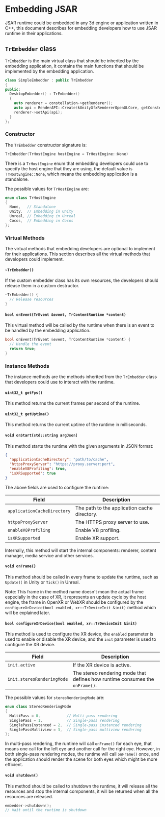 # Embedding JSAR

JSAR runtime could be embedded in any 3d engine or application written in C++, this document describes for embedding developers how to use JSAR runtime in their applications.

## `TrEmbedder` class

`TrEmbedder` is the main virtual class that should be inherited by the embedding application, it contains the main functions that should be implemented by the embedding application.

```cpp
class SimpleEmbedder : public TrEmbedder
{
public:
  DesktopEmbedder() : TrEmbedder()
  {
    auto renderer = constellation->getRenderer();
    auto api = RenderAPI::Create(kUnityGfxRendererOpenGLCore, getConstellation());
    renderer->setApi(api);
  }
};
```

### Constructor

The `TrEmbedder` constructor signature is:

```cpp
TrEmbedder(TrHostEngine hostEngine = TrHostEngine::None)
```

There is a `TrHostEngine` enum that embedding developers could use to specify the host engine that they are using, the default value is `TrHostEngine::None`, which means the embedding application is a standalone.

The possible values for `TrHostEngine` are:

```cpp
enum class TrHostEngine
{
  None,   // Standalone
  Unity,  // Embedding in Unity
  Unreal, // Embedding in Unreal
  Cocos,  // Embedding in Cocos
};
```

### Virtual Methods

The virtual methods that embedding developers are optional to implement for their applications. This section describes all the virtual methods that developers could implement.

#### `~TrEmbedder()`

If the custom embedder class has its own resources, the developers should release them in a custom destructor.

```cpp
~TrEmbedder() {
  // Release resources
}
```

#### `bool onEvent(TrEvent &event, TrContentRuntime *content)`

This virtual method will be called by the runtime when there is an event to be handled by the embedding application.

```cpp
bool onEvent(TrEvent &event, TrContentRuntime *content) {
  // Handle the event
  return true;
}
```

### Instance Methods

The instance methods are the methods inherited from the `TrEmbedder` class that developers could use to interact with the runtime.

#### `uint32_t getFps()`

This method returns the current frames per second of the runtime.

#### `uint32_t getUptime()`

This method returns the current uptime of the runtime in milliseconds.

#### `void onStart(std::string argJson)`

This method starts the runtime with the given arguments in JSON format:

```json
{
  "applicationCacheDirectory": "path/to/cache",
  "httpsProxyServer": "https://proxy.server:port",
  "enableV8Profiling": true,
  "isXRSupported": true
}
```

The above fields are used to configure the runtime:

| Field                       | Description                                  |
| --------------------------- | -------------------------------------------- |
| `applicationCacheDirectory` | The path to the application cache directory. |
| `httpsProxyServer`          | The HTTPS proxy server to use.               |
| `enableV8Profiling`         | Enable V8 profiling.                         |
| `isXRSupported`             | Enable XR support.                           |

Internally, this method will start the internal components: renderer, content manager, media service and other services.

#### `void onFrame()`

This method should be called in every frame to update the runtime, such as `Update()` in Unity or `Tick()` in Unreal.

Note: This frame in the method name doesn't mean the actual frame especially in the case of XR, it represents an update cycle by the host engine, the frame in OpenXR or WebXR should be configured by the `configureXrDevice(bool enabled, xr::TrDeviceInit &init)` method which will be explained later.

#### `bool configureXrDevice(bool enabled, xr::TrDeviceInit &init)`

This method is used to configure the XR device, the `enabled` parameter is used to enable or disable the XR device, and the `init` parameter is used to configure the XR device.

| Field                      | Description                                                                  |
| -------------------------- | ---------------------------------------------------------------------------- |
| `init.active`              | If the XR device is active.                                                  |
| `init.stereoRenderingMode` | The stereo rendering mode that defines how runtime consumes the `onFrame()`. |

The possible values for `stereoRenderingMode` are:

```cpp
enum class StereoRenderingMode
{
  MultiPass = 0,            // Multi-pass rendering
  SinglePass = 1,           // Single-pass rendering
  SinglePassInstanced = 2,  // Single-pass instanced rendering
  SinglePassMultiview = 3,  // Single-pass multiview rendering
};
```

In multi-pass rendering, the runtime will call `onFrame()` for each eye, that means one call for the left eye and another call for the right eye. However, in both single-pass rendering modes, the runtime will call `onFrame()` once, and the application should render the scene for both eyes which might be more efficient.

#### `void shutdown()`

This method should be called to shutdown the runtime, it will release all the resources and stop the internal components, it will be returned when all the resources are released.

```cpp
embedder->shutdown();
// Wait until the runtime is shutdown
```
